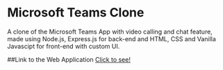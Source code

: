 # Microsoft Teams Clone
A clone of the Microsoft Teams App with video calling and chat feature, made using Node.js, Express.js for back-end and HTML, CSS and Vanilla Javascipt for front-end with custom UI.

##Link to the Web Application
[Click to see!](https://historic-grand-teton-33760.herokuapp.com)
